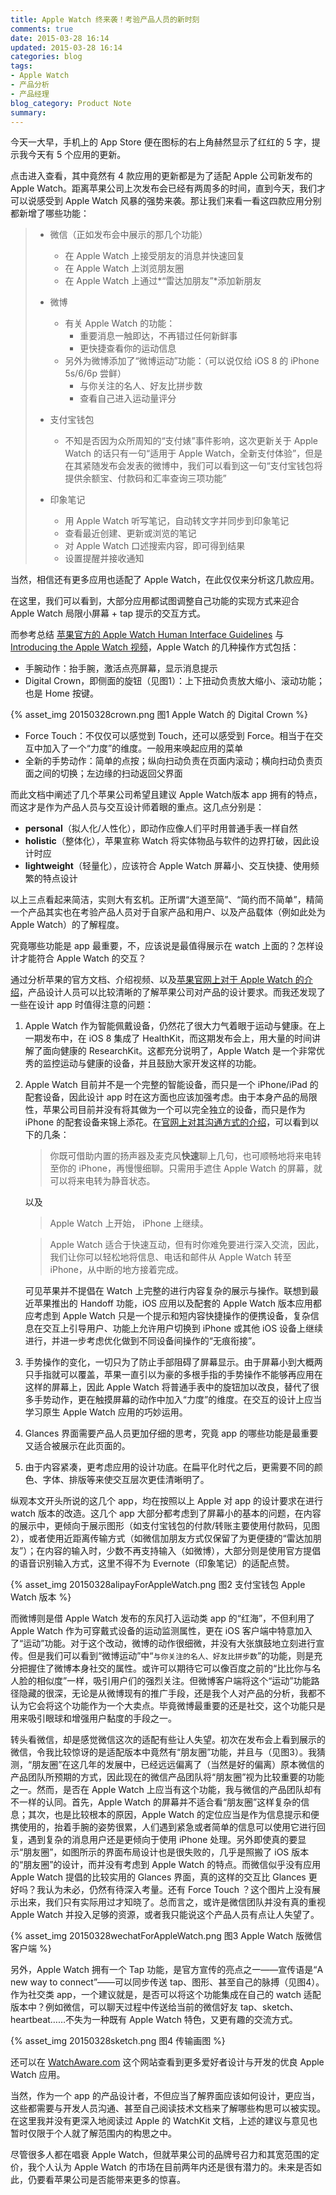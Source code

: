 ```yaml
---
title: Apple Watch 终来袭！考验产品人员的新时刻
comments: true
date: 2015-03-28 16:14
updated: 2015-03-28 16:14
categories: blog
tags:
- Apple Watch
- 产品分析
- 产品经理
blog_category: Product Note
summary:
---
```


今天一大早，手机上的 App Store 便在图标的右上角赫然显示了红红的 5 字，提示我今天有 5 个应用的更新。

点击进入查看，其中竟然有 4 款应用的更新都是为了适配 Apple 公司新发布的 Apple Watch。距离苹果公司上次发布会已经有两周多的时间，直到今天，我们才可以说感受到 Apple Watch 风暴的强势来袭。那让我们来看一看这四款应用分别都新增了哪些功能：

> * 微信（正如发布会中展示的那几个功能）
>   + 在 Apple Watch 上接受朋友的消息并快速回复
>   + 在 Apple Watch 上浏览朋友圈
>   + 在 Apple Watch 上通过*“雷达加朋友”*添加新朋友
>
> * 微博
>   + 有关 Apple Watch 的功能：
>     * 重要消息一触即达，不再错过任何新鲜事
>     * 更快捷查看你的运动信息
>   + 另外为微博添加了“微博运动”功能：（可以说仅给 iOS 8 的 iPhone 5s/6/6p 尝鲜）
>     * 与你关注的名人、好友比拼步数
>     * 查看自己进入运动量评分
>
> * 支付宝钱包
>   + 不知是否因为众所周知的“支付婊”事件影响，这次更新关于 Apple Watch 的话只有一句“适用于 Apple Watch，全新支付体验”，但是在其紧随发布会发表的微博中，我们可以看到这一句“支付宝钱包将提供余额宝、付款码和汇率查询三项功能”
>
> * 印象笔记
>   + 用 Apple Watch 听写笔记，自动转文字并同步到印象笔记
>   + 查看最近创建、更新或浏览的笔记
>   + 对 Apple Watch 口述搜索内容，即可得到结果
>   + 设置提醒并接收通知

当然，相信还有更多应用也适配了 Apple Watch，在此仅仅来分析这几款应用。

在这里，我们可以看到，大部分应用都试图调整自己功能的实现方式来迎合 Apple Watch 局限小屏幕 + tap 提示的交互方式。

而参考总结 [苹果官方的 Apple Watch Human Interface Guidelines](https://developer.apple.com/library/ios/documentation/UserExperience/Conceptual/WatchHumanInterfaceGuidelines/index.html) 与[Introducing the Apple Watch 视频](http://www.youtube.com/watch?v=y-waTi8BPdk)，Apple Watch 的几种操作方式包括：

* 手腕动作：抬手腕，激活点亮屏幕，显示消息提示
* Digital Crown，即侧面的旋钮（见图1）：上下扭动负责放大缩小、滚动功能；也是 Home 按键。

{% asset_img 20150328crown.png 图1 Apple Watch 的 Digital Crown %}

* Force Touch：不仅仅可以感觉到 Touch，还可以感受到 Force。相当于在交互中加入了一个“力度”的维度。一般用来唤起应用的菜单
* 全新的手势动作：简单的点按；纵向扫动负责在页面内滚动；横向扫动负责页面之间的切换；左边缘的扫动返回父界面


而此文档中阐述了几个苹果公司希望且建议 Apple Watch版本 app 拥有的特点，而这才是作为产品人员与交互设计师着眼的重点。这几点分别是：

* **personal**（拟人化/人性化），即动作应像人们平时用普通手表一样自然
* **holistic**（整体化），苹果宣称 Watch 将实体物品与软件的边界打破，因此设计时应
* **lightweight**（轻量化），应该符合 Apple Watch 屏幕小、交互快捷、使用频繁的特点设计

以上三点看起来简洁，实则大有玄机。正所谓“大道至简”、“简约而不简单”，精简一个产品其实也在考验产品人员对于自家产品和用户、以及产品载体（例如此处为 Apple Watch）的了解程度。

究竟哪些功能是 app 最重要，不，应该说是最值得展示在 watch 上面的？怎样设计才能符合 Apple Watch 的交互？

通过分析苹果的官方文档、介绍视频、以及[苹果官网上对于 Apple Watch 的介绍](http://www.apple.com/cn/watch/)，产品设计人员可以比较清晰的了解苹果公司对产品的设计要求。而我还发现了一些在设计 app 时值得注意的问题：

1. Apple Watch 作为智能佩戴设备，仍然花了很大力气着眼于运动与健康。在上一期发布中，在 iOS 8 集成了 HealthKit，而这期发布会上，用大量的时间讲解了面向健康的 ResearchKit。这都充分说明了，Apple Watch 是一个非常优秀的监控运动与健康的设备，并且鼓励大家开发这样的功能。

2. Apple Watch 目前并不是一个完整的智能设备，而只是一个 iPhone/iPad 的配套设备，因此设计 app 时在这方面也应该加强考虑。由于本身产品的局限性，苹果公司目前并没有将其做为一个可以完全独立的设备，而只是作为 iPhone 的配套设备来锦上添花。在[官网上对其沟通方式的介绍](http://www.apple.com/cn/watch/new-ways-to-connect/)，可以看到以下的几条：

    > 你既可借助内置的扬声器及麦克风**快速**聊上几句，也可顺畅地将来电转至你的 iPhone，再慢慢细聊。只需用手遮住 Apple Watch 的屏幕，就可以将来电转为静音状态。

    以及

    > Apple Watch 上开始， iPhone 上继续。

    > Apple Watch 适合于快速互动，但有时你难免要进行深入交流，因此，我们让你可以轻松地将信息、电话和邮件从 Apple Watch 转至 iPhone，从中断的地方接着完成。

    可见苹果并不提倡在 Watch 上完整的进行内容复杂的展示与操作。联想到最近苹果推出的 Handoff 功能，iOS 应用以及配套的 Apple Watch 版本应用都应考虑到 Apple Watch 只是一个提示和短内容快捷操作的便携设备，复杂信息在交互上引导用户、功能上允许用户切换到 iPhone 或其他 iOS 设备上继续进行，并进一步考虑优化做到不同设备间操作的“无痕衔接”。

3. 手势操作的变化，一切只为了防止手部阻碍了屏幕显示。由于屏幕小到大概两只手指就可以覆盖，苹果一直引以为豪的多根手指的手势操作不能够再应用在这样的屏幕上，因此 Apple Watch 将普通手表中的旋钮加以改良，替代了很多手势动作，更在触摸屏幕的动作中加入“力度”的维度。在交互的设计上应当学习原生 Apple Watch 应用的巧妙运用。

4. Glances 界面需要产品人员更加仔细的思考，究竟 app 的哪些功能是最重要又适合被展示在此页面的。
5. 由于内容紧凑，更考虑应用的设计功底。在扁平化时代之后，更需要不同的颜色、字体、排版等来使交互层次更佳清晰明了。

纵观本文开头所说的这几个 app，均在按照以上 Apple 对 app 的设计要求在进行 watch 版本的改造。这几个 app 大部分都考虑到了屏幕小的基本的问题，在内容的展示中，更倾向于展示图形（如支付宝钱包的付款/转账主要使用付款码，见图2），或者使用近距离传输方式（如微信加朋友方式仅保留了为更便捷的“雷达加朋友”）；在内容的输入时，少数不再支持输入（如微博），大部分则是使用官方提倡的语音识别输入方式，这里不得不为 Evernote（印象笔记）的适配点赞。

{% asset_img 20150328alipayForAppleWatch.png 图2 支付宝钱包 Apple Watch 版本 %}

而微博则是借 Apple Watch 发布的东风打入运动类 app 的“红海”，不但利用了 Apple Watch 作为可穿戴式设备的运动监测属性，更在 iOS 客户端中特意加入了“运动”功能。对于这个改动，微博的动作很细微，并没有大张旗鼓地立刻进行宣传。但是我们可以看到“微博运动”中“`与你关注的名人、好友比拼步数`”的功能，则是充分把握住了微博本身社交的属性。或许可以期待它可以像百度之前的“比比你与名人脸的相似度”一样，吸引用户们的强烈关注。但微博客户端将这个“运动”功能路径隐藏的很深，无论是从微博现有的推广手段，还是我个人对产品的分析，我都不认为它会将这个功能作为一个大卖点。毕竟微博最重要的还是社交，这个功能只是用来吸引眼球和增强用户黏度的手段之一。

转头看微信，却是感觉微信这次的适配有些让人失望。初次在发布会上看到展示的微信，令我比较惊讶的是适配版本中竟然有“朋友圈”功能，并且与（见图3）。我猜测，“朋友圈”在这几年的发展中，已经远远偏离了（当然是好的偏离）原本微信的产品团队所预期的方式，因此现在的微信产品团队将“朋友圈”视为比较重要的功能之一。然而，是否在 Apple Watch 上应当有这个功能，我与微信的产品团队却有不一样的认同。首先，Apple Watch 的屏幕并不适合看“朋友圈”这样复杂的信息；其次，也是比较根本的原因，Apple Watch 的定位应当是作为信息提示和便携使用的，抬着手腕的姿势很累，人们遇到紧急或者简单的信息可以使用它进行回复，遇到复杂的消息用户还是更倾向于使用 iPhone 处理。另外即使真的要显示“朋友圈”，如图所示的界面布局设计也是很失败的，几乎是照搬了 iOS 版本的“朋友圈”的设计，而并没有考虑到 Apple Watch 的特点。而微信似乎没有应用 Apple Watch 提倡的比较实用的 Glances 界面，真的这样的交互比 Glances 更好吗？我认为未必，仍然有待深入考量。还有 Force Touch ？这个图片上没有展示出来，我们只有实际用过才知晓了。总而言之，或许是微信团队并没有真的重视 Apple Watch 并投入足够的资源，或者我只能说这个产品人员有点让人失望了。

{% asset_img 20150328wechatForAppleWatch.png 图3 Apple Watch 版微信客户端 %}

另外，Apple Watch 拥有一个 Tap 功能，是官方宣传的亮点之一——宣传语是“A new way to connect”——可以同步传送 tap、图形、甚至自己的脉搏（见图4）。作为社交类 app，一个建议就是，是否可以将这个功能集成在自己的 watch 适配版本中？例如微信，可以聊天过程中传送给当前的微信好友 tap、sketch、heartbeat……不失为一种既有 Apple Watch 特色，又更有趣的交流方式。

{% asset_img 20150328sketch.png 图4 传输画图 %}

还可以在 [WatchAware.com](http://watchaware.com) 这个网站查看到更多爱好者设计与开发的优良 Apple Watch 应用。

当然，作为一个 app 的产品设计者，不但应当了解界面应该如何设计，更应当，这些都需要与开发人员沟通、甚至自己阅读技术文档来了解哪些构思可以被实现。在这里我并没有更深入地阅读过 Apple 的 WatchKit 文档，上述的建议与意见也暂时仅限于个人就了解范围内的构思之中。

尽管很多人都在唱衰 Apple Watch，但就苹果公司的品牌号召力和其宽范围的定价，我个人认为 Apple Watch 的市场在目前两年内还是很有潜力的。未来是否如此，仍要看苹果公司是否能带来更多的惊喜。